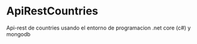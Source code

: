 # ApiRestCountries
Api-rest de countries usando el entorno de programacion .net core (c#) y mongodb

